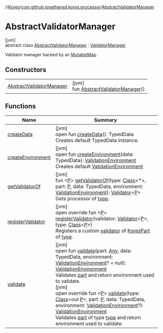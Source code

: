//[Kores](../../../index.md)/[com.github.jonathanxd.kores.processor](../index.md)/[AbstractValidatorManager](index.md)

# AbstractValidatorManager

[jvm]\
abstract class [AbstractValidatorManager](index.md) : [ValidatorManager](../-validator-manager/index.md)

Validator manager backed by an [MutableMap](https://kotlinlang.org/api/latest/jvm/stdlib/kotlin.collections/-mutable-map/index.html).

## Constructors

| | |
|---|---|
| [AbstractValidatorManager](-abstract-validator-manager.md) | [jvm]<br>fun [AbstractValidatorManager](-abstract-validator-manager.md)() |

## Functions

| Name | Summary |
|---|---|
| [createData](../-validator-manager/create-data.md) | [jvm]<br>open fun [createData](../-validator-manager/create-data.md)(): TypedData<br>Creates default TypedData instance. |
| [createEnvironment](../-validator-manager/create-environment.md) | [jvm]<br>open fun [createEnvironment](../-validator-manager/create-environment.md)(data: TypedData): [ValidationEnvironment](../-validation-environment/index.md)<br>Creates default [ValidationEnvironment](../-validation-environment/index.md) |
| [getValidatorOf](get-validator-of.md) | [jvm]<br>fun <[P](get-validator-of.md)> [getValidatorOf](get-validator-of.md)(type: [Class](https://docs.oracle.com/javase/8/docs/api/java/lang/Class.html)<*>, part: [P](get-validator-of.md), data: TypedData, environment: [ValidationEnvironment](../-validation-environment/index.md)): [Validator](../-validator/index.md)<[P](get-validator-of.md)><br>Gets processor of [type](get-validator-of.md). |
| [registerValidator](register-validator.md) | [jvm]<br>open override fun <[P](register-validator.md)> [registerValidator](register-validator.md)(validator: [Validator](../-validator/index.md)<[P](register-validator.md)>, type: [Class](https://docs.oracle.com/javase/8/docs/api/java/lang/Class.html)<[P](register-validator.md)>)<br>Registers a custom [validator](register-validator.md) of [KoresPart](../../com.github.jonathanxd.kores/-kores-part/index.md) of [type](register-validator.md). |
| [validate](../-validator-manager/validate.md) | [jvm]<br>open fun [validate](../-validator-manager/validate.md)(part: [Any](https://kotlinlang.org/api/latest/jvm/stdlib/kotlin/-any/index.html), data: TypedData, environment: [ValidationEnvironment](../-validation-environment/index.md)? = null): [ValidationEnvironment](../-validation-environment/index.md)<br>Validates [part](../-validator-manager/validate.md) and return environment used to validate.<br>[jvm]<br>open override fun <[P](validate.md)> [validate](validate.md)(type: [Class](https://docs.oracle.com/javase/8/docs/api/java/lang/Class.html)<out [P](validate.md)>, part: [P](validate.md), data: TypedData, environment: [ValidationEnvironment](../-validation-environment/index.md)?): [ValidationEnvironment](../-validation-environment/index.md)<br>Validates [part](validate.md) of type [type](validate.md) and return environment used to validate. |
